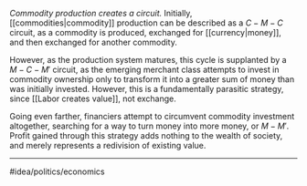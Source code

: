 *Commodity production creates a circuit.* Initially, [[commodities|commodity]] production can be described as a $C-M-C$ circuit, as a commodity is produced, exchanged for [[currency|money]], and then exchanged for another commodity. 

However, as the production system matures, this cycle is supplanted by a $M-C-M'$ circuit, as the emerging merchant class attempts to invest in commodity ownership only to transform it into a greater sum of money than was initially invested. However, this is a fundamentally parasitic strategy, since [[Labor creates value]], not exchange. 

Going even farther, financiers attempt to circumvent commodity investment altogether, searching for a way to turn money into more money, or $M-M'$. Profit gained through this strategy adds nothing to the wealth of society, and merely represents a redivision of existing value. 

---
#idea/politics/economics 